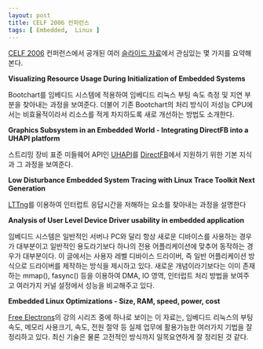 ```yaml
---
layout: post
title: CELF 2006 컨퍼런스
tags: [ Embedded,  Linux ]
---
```


[CELF 2006](http://linuxdevices.com/articles/AT8247255296.html) 컨퍼런스에서 공개된 여러 [슬라이드 자료](http://free-electrons.com/community/videos/conferences/)에서 관심있는 몇 가지를 요약해 본다.

<span style="font-weight:bold;">Visualizing Resource Usage During Initialization of Embedded Systems</span>

Bootchart를 임베디드 시스템에 적용하여 임베디드 리눅스 부팅 속도 측정 및 지연 부분을 찾아내는 과정을 보여준다. 더불어 기존 Bootchart의 처리 방식이 저성능 CPU에서는 비효율적이라서 리소스를 적게 차지하도록 새로 개선하는 방법도 소개한다.

<span style="font-weight:bold;">Graphics Subsystem in an Embedded World - Integrating DirectFB into a UHAPI platform</span>

스트리밍 장비 표준 미들웨어 API인 [UHAPI](http://www.uhapi.org/)를 [DirectFB](http://directfb.org/)에서 지원하기 위한 기본 지식과 그 과정을 보여준다.

<span style="font-weight:bold;">Low Disturbance Embedded System Tracing with Linux Trace Toolkit Next Generation</span>

[LTTng](http://www.opersys.com/LTT/)를 이용하여 인터럽트 응답시간을 저해하는 요소를 찾아내는 과정을 설명한다

<span style="font-weight:bold;">Analysis of User Level Device Driver usability in embedded application</span>

임베디드 시스템은 일반적인 서버나 PC와 달리 항상 새로운 디바이스를 사용하는 경우가 대부분이고 일반적인 용도라기보다 하나의 전용 어플리케이션에 맞추어 동작하는 경우가 대부분이다. 이 글에서는 사용자 레벨 디바이스 드라이버, 즉 일반 어플리케이션 방식으로 드라이버를 제작하는 방식을 제시하고 있다. 새로운 개념이라기보다는 이미 존재하는 mmap(), fasync() 등을 이용하여 DMA, IO 영역, 인터럽트 처리 방법을 보여주고 여러가지 커널 설정에서 성능을 비교해주고 있다.

<span style="font-weight:bold;">Embedded Linux Optimizations - Size, RAM, speed, power, cost</span>

[Free Electrons](http://free-electrons.com/)의 강의 시리즈 중에 하나로 보이는 이 자료는, 임베디드 리눅스의 부팅 속도, 메모리 사용크기, 속도, 전원 절약 등 실제 업무에 활용가능한 여러가지 기법을 잘 정리하고 있다. 최신 기술은 물론 고전적인 방식까지 일목요연하게 잘 정리된 것 같다.
